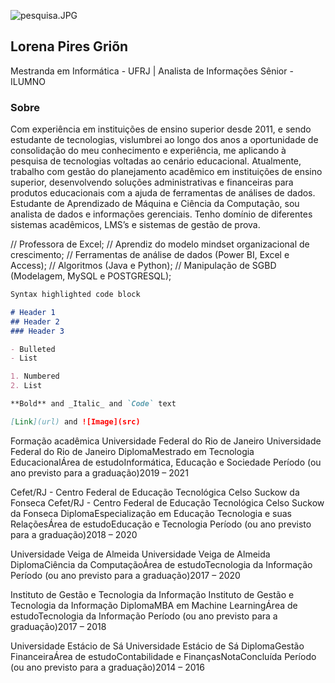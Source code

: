 ![pesquisa.JPG](src)

## Lorena Pires Griõn

Mestranda em Informática - UFRJ | Analista de Informações Sênior - ILUMNO

### Sobre

Com experiência em instituições de ensino superior desde 2011, e sendo estudante de tecnologias, vislumbrei ao longo dos anos a oportunidade de consolidação do meu conhecimento e experiência, me aplicando à pesquisa de tecnologias voltadas ao cenário educacional.
Atualmente, trabalho com gestão do planejamento acadêmico em instituições de ensino superior, desenvolvendo soluções administrativas e financeiras para produtos educacionais com a ajuda de ferramentas de análises de dados.
Estudante de Aprendizado de Máquina e Ciência da Computação, sou analista de dados e informações gerenciais.
Tenho domínio de diferentes sistemas acadêmicos, LMS’s e sistemas de gestão de prova.

// Professora de Excel;
// Aprendiz do modelo mindset organizacional de crescimento;
// Ferramentas de análise de dados (Power BI, Excel e Access);
// Algoritmos (Java e Python);
// Manipulação de SGBD (Modelagem, MySQL e POSTGRESQL); 

```markdown
Syntax highlighted code block

# Header 1
## Header 2
### Header 3

- Bulleted
- List

1. Numbered
2. List

**Bold** and _Italic_ and `Code` text

[Link](url) and ![Image](src)
```
Formação acadêmica
Universidade Federal do Rio de Janeiro
Universidade Federal do Rio de Janeiro
DiplomaMestrado em Tecnologia EducacionalÁrea de estudoInformática, Educação e Sociedade
Período (ou ano previsto para a graduação)2019 – 2021


Cefet/RJ - Centro Federal de Educação Tecnológica Celso Suckow da Fonseca
Cefet/RJ - Centro Federal de Educação Tecnológica Celso Suckow da Fonseca
DiplomaEspecialização em Educação Tecnologia e suas RelaçõesÁrea de estudoEducação e Tecnologia
Período (ou ano previsto para a graduação)2018 – 2020


Universidade Veiga de Almeida
Universidade Veiga de Almeida
DiplomaCiência da ComputaçãoÁrea de estudoTecnologia da Informação
Período (ou ano previsto para a graduação)2017 – 2020


Instituto de Gestão e Tecnologia da Informação
Instituto de Gestão e Tecnologia da Informação
DiplomaMBA em Machine LearningÁrea de estudoTecnologia da Informação
Período (ou ano previsto para a graduação)2017 – 2018


Universidade Estácio de Sá
Universidade Estácio de Sá
DiplomaGestão FinanceiraÁrea de estudoContabilidade e FinançasNotaConcluída
Período (ou ano previsto para a graduação)2014 – 2016
